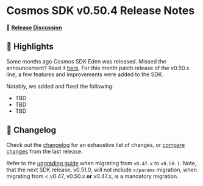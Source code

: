 # Cosmos SDK v0.50.4 Release Notes

💬 [**Release Discussion**](https://github.com/orgs/cosmos/discussions/58)

## 🚀 Highlights

Some months ago Cosmos SDK Eden was released. Missed the announcement? Read it [here](https://github.com/cosmos/cosmos-sdk/releases/tag/v0.50.1).
For this month patch release of the v0.50.x line, a few features and improvements were added to the SDK.

Notably, we added and fixed the following:

* TBD
* TBD
* TBD

## 📝 Changelog

Check out the [changelog](https://github.com/cosmos/cosmos-sdk/blob/v0.50.4/CHANGELOG.md) for an exhaustive list of changes, or [compare changes](https://github.com/cosmos/cosmos-sdk/compare/release/v0.50.3...v0.50.4) from the last release.

Refer to the [upgrading guide](https://github.com/cosmos/cosmos-sdk/blob/release/v0.50.x/UPGRADING.md) when migrating from `v0.47.x` to `v0.50.1`.
Note, that the next SDK release, v0.51.0, will not include `x/params` migration, when migrating from < v0.47, v0.50.x **or** v0.47.x, is a mandatory migration.
